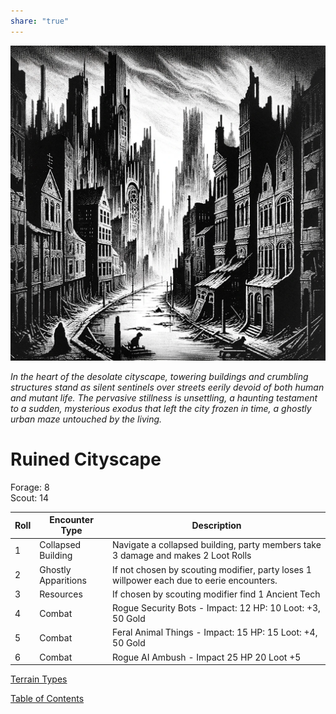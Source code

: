 ```yaml
---  
share: "true"  
---  
```

  
![Pasted image 20240126174801](./Pasted%20image%2020240126174801.png)  
  
*In the heart of the desolate cityscape, towering buildings and crumbling structures stand as silent sentinels over streets eerily devoid of both human and mutant life. The pervasive stillness is unsettling, a haunting testament to a sudden, mysterious exodus that left the city frozen in time, a ghostly urban maze untouched by the living.*  
  
# Ruined Cityscape  
  
Forage: 8  
Scout: 14  
  
| Roll | Encounter Type | Description |  
| ---- | ---- | ---- |  
| 1 | Collapsed Building | Navigate a collapsed building, party members take 3 damage and makes 2 Loot Rolls |  
| 2 | Ghostly Apparitions | If not chosen by scouting modifier, party loses 1 willpower each due to eerie encounters. |  
| 3 | Resources | If chosen by scouting modifier find 1 Ancient Tech |  
| 4 | Combat | Rogue Security Bots - Impact: 12 HP: 10 Loot: +3, 50 Gold |  
| 5 | Combat | Feral Animal Things - Impact: 15 HP: 15 Loot: +4, 50 Gold |  
| 6 | Combat | Rogue AI Ambush - Impact 25 HP 20 Loot +5 |  
  
[Terrain Types](./Terrain%20Types.html)  
  
[Table of Contents](./Table%20of%20Contents.html)